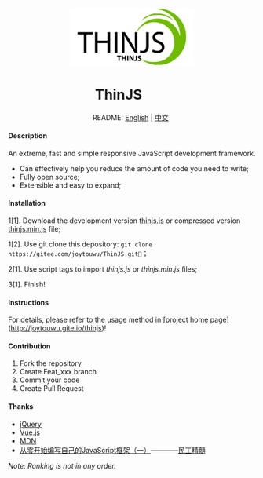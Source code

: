 <div style="width:50%;margin:0 auto;">

![logo](/logo.jpg "ThinJS")

</div>

<div style="width:150px;margin:0 auto;">

# ThinJS

</div>

<div style="width:160px;margin:0 auto;">

README: [English](README.en.md) | [中文](README.md)

</div>


#### Description
An extreme, fast and simple responsive JavaScript development framework.
+ Can effectively help you reduce the amount of code you need to write;
+ Fully open source;
+ Extensible and easy to expand;


#### Installation

1[1].  Download the development version [thinjs.js](https://gitee.com/joytouwu/ThinJS/blob/master/src/thinjs.js) or compressed version [thinjs.min.js](https://gitee.com/joytouwu/ThinJS/blob/master/src/thinjs.min.js) file;

1[2].  Use git clone this depository: `git clone https://gitee.com/joytouwu/ThinJS.git`；

2[1].  Use script tags to import _thinjs.js_ or _thinjs.min.js_ files;

3[1].  Finish!


#### Instructions

For details, please refer to the usage method in [project home page] (http://joytouwu.gite.io/thinjs)!


#### Contribution

1.  Fork the repository
2.  Create Feat_xxx branch
3.  Commit your code
4.  Create Pull Request


#### Thanks

+ [jQuery](https://jquery.com/)
+ [Vue.js](https://vuejs.org/)
+ [MDN](https://developer.mozilla.org/)
+ [从零开始编写自己的JavaScript框架（一）](https://www.ituring.com.cn/article/48461)————[民工精髓](https://www.ituring.com.cn/space/98039)

_Note: Ranking is not in any order._

<!--
#### Gitee Feature

1.  You can use Readme\_XXX.md to support different languages, such as Readme\_en.md, Readme\_zh.md
2.  Gitee blog [blog.gitee.com](https://blog.gitee.com)
3.  Explore open source project [https://gitee.com/explore](https://gitee.com/explore)
4.  The most valuable open source project [GVP](https://gitee.com/gvp)
5.  The manual of Gitee [https://gitee.com/help](https://gitee.com/help)
6.  The most popular members  [https://gitee.com/gitee-stars/](https://gitee.com/gitee-stars/)
-->